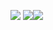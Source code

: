 ![](https://i.imgur.com/DgLXh88.png)
![](https://i.imgur.com/01cfxAD.png)![](https://i.imgur.com/yDsYJhe.png)